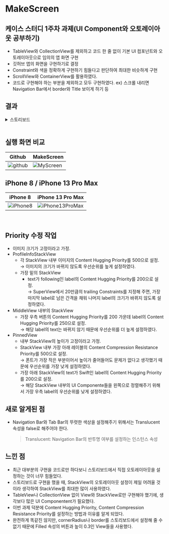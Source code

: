 # MakeScreen
## 케이스 스터디 1주차 과제(UI Component와 오토레이아웃 공부하기)
- TableView와 CollectionView를 제외하고 코드 한 줄 없이 기본 UI 컴포넌트와 오토레이아웃으로 임의의 앱 화면 구현
- 깃허브 앱의 화면을 구현하기로 결정
- Constraint와 색을 정확하게 구현하기 힘들다고 판단하여 최대한 비슷하게 구현
- ScrollView와 ContainerView를 활용하였다.
- 코드로 구현해야 하는 부분을 제외하고 모두 구현하였다. ex) 스크롤 내리면 Navigation Bar에서 border와 Title 보이게 하기 등

## 결과

<details>
  <summary> 스토리보드 </summary>
  <div markdown="0">

![스토리보드](https://user-images.githubusercontent.com/75382687/176928197-35f79d23-571f-4d7c-b5cf-b021901effda.png)

- 우측 하단은 수정하기 전에 작업해논 결과물이 아까워서 내비뒀다.

  </div>
</details>

<br>

## 실행 화면 비교

|Github|MakeScreen|
|---|---|
|![github](https://user-images.githubusercontent.com/75382687/176928173-4c4e8b65-906e-4885-91c6-a88bae390c8d.gif)|![MyScreen](https://user-images.githubusercontent.com/75382687/176928190-c70431b0-5428-44e8-971d-0571f4f415be.gif)|

## iPhone 8 / iPhone 13 Pro Max

|iPhone 8|iPhone 13 Pro Max|
|---|---|
|![iPhone8](https://user-images.githubusercontent.com/75382687/176930804-bf774fa7-ccab-45ec-aa92-9d08dd99874f.gif)|![iPhone13ProMax](https://user-images.githubusercontent.com/75382687/176930815-69bc2ff8-d19f-48f2-b4fc-3037c52af9b3.gif)|

<br> 

## Priority 수정 작업
- 이미지 크기가 고정이라고 가정.
- ProfileInfoStackView
    - 각 StackView 내부 이미지의 Content Hugging Priority를 500으로 설정.   
    → 이미지의 크기가 바뀌지 않도록 우선순위를 높게 설정하였다.
    - 가장 밑의 StackView
        - text가 following인 label의 Content Hugging Priority를 200으로 설정.  
        → SuperView에서 20만큼의 trailing Constraints를 지정해 주면, 가장 마지막 label로 남은 간격을 채워 나머지 label의 크기가 바뀌지 않도록 설정하였다.
- MiddleView 내부의 StackView
    - 가장 우측 버튼의 Content Hugging Priority를 200
    가운데 label의 Content Hugging Priority를 250으로 설정.   
    → 해당 label의 text는 바뀌지 않기 때문에 우선순위를 더 높게 설정하였다.
- PinnedView
    - 내부 StackView의 높이가 고정이라고 가정.
    - StackView 내부 가장 아래 레이블의 Content Compression Resistance Priority를 500으로 설정.  
    → 폰트가 가장 작은 부분이어서 높이가 줄어들어도 문제가 없다고 생각했기 때문에 우선순위를 가장 낮게 설정하였다.
    - 가장 아래 StackView의 text가 Swift인 label의 Content Hugging Priority를 200으로 설정.  
    → 해당 StackView 내부의 UI Componente들을 왼쪽으로 정렬해주기 위해서 가장 우측 label의 우선순위를 낮게 설정하였다.

## 새로 알게된 점
- Navigation Bar와 Tab Bar의 뚜렷한 색상을 설정해주기 위해서는 Translucent 속성을 false로 해주어야 한다.
    > Translucent: Navigation Bar의 반투명 여부를 설정하는 인스턴스 속성


## 느낀 점

- 최근 대부분의 구현을 코드로만 하다보니 스토리보드에서 직접 오토레이아웃을 설정하는 것이 너무 힘들었다.   
- 스토리보드로 구현을 했을 때, StackView의 오토레이아웃 설정이 제일 어려울 것이라 생각하여 StackView를 최대한 많이 사용하였다.   
- TableView나 CollectionView 없이 View와 StackView로만 구현해야 했기에, 생각보다 많은 UI Componentent가 필요했다.      
- 이번 과제 덕분에 Content Hugging Priority, Content Compression Resistance Priority를 설정하는 방법과 이유를 알게 되었다.      
- 완전하게 똑같진 않지만, cornerRadius나 border를 스토리보드에서 설정해 줄 수 없기 때문에 Filled 속성의 버튼과 높이 0.3인 View들을 사용했다.  
